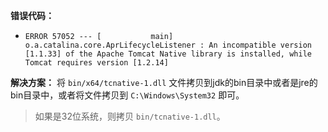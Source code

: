 **错误代码：**
- `ERROR 57052 --- [           main] o.a.catalina.core.AprLifecycleListener : An incompatible version [1.1.33] of the Apache Tomcat Native library is installed, while Tomcat requires version [1.2.14]`

**解决方案：** 将 `bin/x64/tcnative-1.dll` 文件拷贝到jdk的bin目录中或者是jre的bin目录中，或者将文件拷贝到 `C:\Windows\System32` 即可。

> 如果是32位系统，则拷贝 `bin/tcnative-1.dll`。

